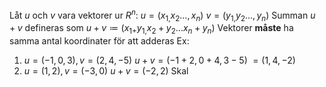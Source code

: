 Låt $u$ och $v$ vara vektorer ur $R^{n}$:
$u=\left(x_{1,}x_2\ldots,x_{n}\right)$
$v=\left(y_{1,}y_2\ldots,y_{n}\right)$
Summan $u+v$ defineras som 
$u+v\coloneq\left(x_{1+}y_{1,}x_2+y_2\ldots x_{n}+y_{n}\right)$
Vektorer **måste** ha samma antal koordinater för att adderas
Ex:
1) $u=\left(-1,0,3\right),v=\left(2,4,-5\right)$
	$u+v=\left(-1+2,0+4,3-5\right)$
	$=\left(1,4,-2\right)$
2) $u=\left(1,2\right),v=\left(-3,0\right)$
	$u+v=\left(-2,2\right)$
Skal

